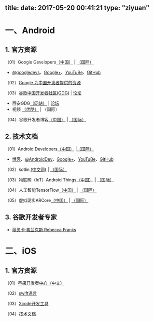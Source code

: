 title: 
date: 2017-05-20 00:41:21
type: "ziyuan"
---
# 一、Android #
## 1. 官方资源 ##
（01）Google Gevelopers[（中国）](https://developers.google.cn/) | [（国际）](https://developers.google.com/)

 - [@googledevs](https://twitter.com/googledevs)、[Google+](https://plus.google.com/+GoogleDevelopers/posts)、[YouTuBe](https://www.youtube.com/user/GoogleDevelopers)、[GitHub](https://github.com/google)

（02）[Google 为中国开发者提供的资源](https://developers.google.cn/china/)

（03）[谷歌中国开发者社区(GDG)](http://chinagdg.org/) |  [论坛](http://www.chinagdg.com/)

 - 西安GDG[（网站）](http://gdgxian.org/) | [论坛](http://www.chinagdg.com/forum-44-1.html)
 - 视频 [（优酷）](http://chinagdg.org/google-videos/) | （国际）

（04）谷歌开发者博客[（中国）](http://developers.googleblog.cn/) | [（国际）](https://developers.googleblog.com/)

## 2. 技术文档 ##
（01）Android Developers[（中国）](https://developer.android.google.cn/index.html) |[（国际）](https://developer.android.com/index.html)

 - [博客](https://android-developers.googleblog.com/)、[@AndroidDev](https://twitter.com/AndroidDev)、[Google+](https://plus.google.com/+AndroidDevelopers)、[YouTuBe](https://www.youtube.com/user/androiddevelopers)、[GitHub](https://github.com/android)

（02）kotlin [(中文网)](https://www.kotlincn.net/) | [（国际）](https://kotlinlang.org/)

（03）物联网（IoT）Android Things[（中国）](https://developer.android.google.cn/things/index.html) | [（国际）](https://developer.android.com/things/index.html)

（04）人工智能TensorFlow[（中国）](https://tensorflow.google.cn/) | [（国际）](https://www.tensorflow.org/)

（05）虚拟现实ARCore[（中国）](https://developers.google.cn/ar/) | [（国际）](https://developers.google.com/ar/)

## 3. 谷歌开发者专家 ##
 - [丽贝卡·弗兰克斯 Rebecca Franks ](https://riggaroo.co.za/) 


# 二、iOS #
## 1. 官方资源 ##
（01）[苹果开发者中心（中文）](https://developer.apple.com/cn/)

（02）[swift语言](https://developer.apple.com/swift/)

（03）[Xcode开发工具](https://developer.apple.com/cn/xcode/)

（04）[技术文档](https://developer.apple.com/documentation/)

